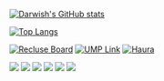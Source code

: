 [![Darwish's GitHub stats](https://github-readme-stats.vercel.app/api?username=darwishzain&theme=radical)](https://github.com/darwishzain)

[![Top Langs](https://github-readme-stats.vercel.app/api/top-langs/?username=darwishzain&hide=javascript,html,css,nsis,php,blade,asp.net,shaderlab,hlsl&layout=compact&theme=radical)](https://github.com/darwishzain)


[![Recluse Board](https://github-readme-stats.vercel.app/api/pin/?username=darwishzain&repo=recluse-board&theme=radical)](https://github.com/darwishzain/recluse-board)
[![UMP Link](https://github-readme-stats.vercel.app/api/pin/?username=darwishzain&repo=ump-link&theme=radical)](https://github.com/darwishzain/ump-link)
[![Haura](https://github-readme-stats.vercel.app/api/pin/?username=darwishzain&repo=haura&theme=radical)](https://github.com/darwishzain/haura)


![](https://img.shields.io/badge/OS-Linux-informational?style=flat&logo=linux&logoColor=white&color=2bbc8a)
![](https://img.shields.io/badge/OS-Windows-informational?style=flat&logo=windows&logoColor=white&color=2bbc8a)
![](https://img.shields.io/badge/Code-Python-informational?style=flat&logo=python&logoColor=white&color=2bbc8a)
![](https://img.shields.io/badge/Code-Javascript-informational?style=flat&logo=javascript&logoColor=white&color=2bbc8a)
![](https://img.shields.io/badge/Tools-Unity-informational?style=flat&logo=unity&logoColor=white&color=2bbc8a)
![](https://img.shields.io/badge/Tools-XAMPP-informational?style=flat&logo=xampp&logoColor=white&color=2bbc8a)

<!--
- 🔭 I’m currently working on [Jeli.my](https://jeli.darwishzain.com) and [Recluse Board](https://github.com/darwishzain/recluse-board)
- 🌱 I’m currently learning python, web development and arduino
- 📫 How to reach me: [E-mail](mailto:darwishzainstudio@gmail.com)
- 👯 I’m looking to collaborate on ...
- 🤔 I’m looking for help with ...
- 💬 Ask me about ...
- ⚡ Fun fact: ...
-->
